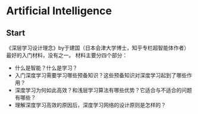 # Artificial Intelligence
## Start
   《深层学习设计理念》by于建国（日本会津大学博士，知乎专栏超智能体作者）
   最好的入门材料，没有之一。
   材料主要分四个部分：
   * 什么是智能？什么是学习？
   * 入门深度学习需要学习哪些预备知识？这些预备知识对深度学习起到了哪些作用？
   * 深度学习为何如此高效？和浅层学习算法有哪些优势？它适合与不适合的问题有哪些？
   * 理解深度学习高效的原因后，深度学习网络的设计原则是怎样的？
